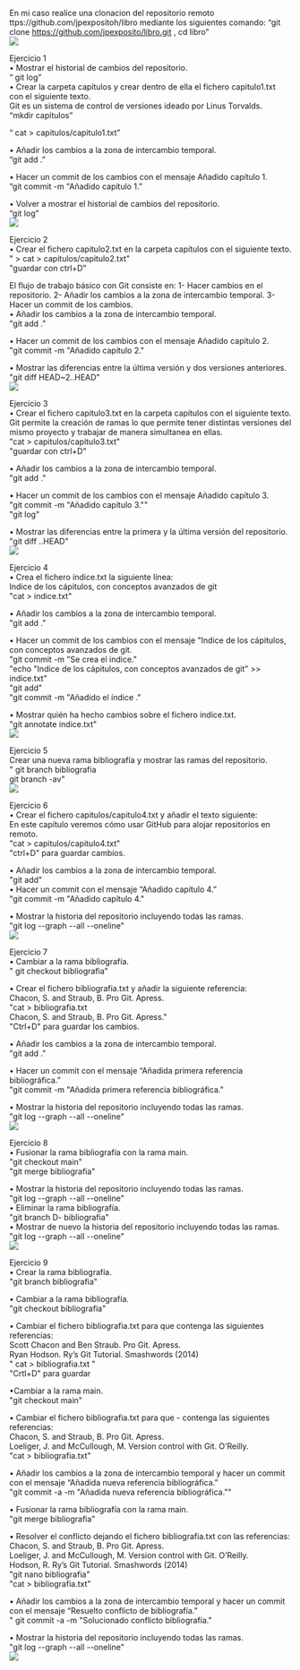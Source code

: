 En mi caso realice una clonacion del repositorio remoto ttps://github.com/jpexpositoh/libro mediante los siguientes comando: “git 
clone https://github.com/jpexposito/libro.git , cd libro”<br>
<img src = "EntornosDeDesarrollos/imagenescomandosgitavanzados/Screenshot from 2021-11-08 14-54-24.png">

Ejercicio 1 <br>
    • Mostrar el historial de cambios del repositorio.  <br>
      “ git log”<br>
    • Crear la carpeta capítulos y crear dentro de ella el fichero capitulo1.txt con el siguiente texto. <br>
    	Git es un sistema de control de versiones ideado por Linus Torvalds.<br>
      “mkdir capitulos”<br>

“ cat > capitulos/capitulo1.txt” <br>

   • Añadir los cambios a la zona de intercambio temporal. <br>
      “git add .”<br>
    
   • Hacer un commit de los cambios con el mensaje Añadido capítulo 1. <br>
      “git commit -m "Añadido capítulo 1.”<br>
   
  • Volver a mostrar el historial de cambios del repositorio. <br>
      “git log”<br>
      <img src="Screenshot from 2021-11-08 14-54-58.png"><br>

Ejercicio 2<br>
   • Crear el fichero capitulo2.txt en la carpeta capítulos con el siguiente texto. <br>
     " > cat > capitulos/capitulo2.txt"<br>
     "guardar con ctrl+D"<br>
    
El flujo de trabajo básico con Git consiste en: 1- Hacer cambios en el repositorio. 2- Añadir los cambios a la zona de intercambio temporal.
3- Hacer un commit de los cambios.<br>
  • Añadir los cambios a la zona de intercambio temporal.<br>
     "git add ."<br>
    
  • Hacer un commit de los cambios con el mensaje Añadido capítulo 2. <br>
     "git commit -m "Añadido capítulo 2."<br>
   
  • Mostrar las diferencias entre la última versión y dos versiones anteriores.<br>
     "git diff HEAD~2..HEAD"<br>
      <img src=" Screenshot from 2021-11-08 15-08-04.png"><br>

Ejercicio 3<br>
    • Crear el fichero capitulo3.txt en la carpeta capítulos con el siguiente texto. <br>
    Git permite la creación de ramas lo que permite tener distintas versiones del mismo proyecto y trabajar de manera simultanea en ellas.<br>
    "cat > capitulos/capitulo3.txt"<br>
    "guardar con ctrl+D"<br>
    
   • Añadir los cambios a la zona de intercambio temporal. <br>
    "git add ."<br>
    
   • Hacer un commit de los cambios con el mensaje Añadido capítulo 3. <br>
    "git commit -m "Añadido capítulo 3.""<br>
    "git log"<br>
    
   • Mostrar las diferencias entre la primera y la última versión del repositorio. <br>
    "git diff <codigo hash de la primera version>..HEAD"<br>
    <img src="Screenshot from 2021-11-08 15-11-34.png"><br>

Ejercicio 4<br>
   • Crea el fichero índice.txt la siguiente línea: <br>
    Indice de los cápitulos, con conceptos avanzados de git<br>
    "cat > indice.txt"<br>
    
   • Añadir los cambios a la zona de intercambio temporal. <br>
    "git add ."<br>
    
   • Hacer un commit de los cambios con el mensaje "Indice de los cápitulos, con conceptos avanzados de git. <br>
     "git commit -m "Se crea el indice."<br>
     "echo "Indice de los cápitulos, con conceptos avanzados de git" >> indice.txt"<br>
     "git add"<br>
     "git commit -m "Añadido el índice ."<br>
    
   • Mostrar quién ha hecho cambios sobre el fichero indice.txt. <br>
      "git annotate indice.txt"<br>
      <img src= "Screenshot from 2021-11-08 15-25-36.png"><br>

Ejercicio 5<br>
    Crear una nueva rama bibliografía y mostrar las ramas del repositorio.<br>
    "  git branch bibliografia<br>
       git branch -av"<br>
       <img src="Screenshot from 2021-11-08 15-30-58.png"><br>

Ejercicio 6<br>
   • Crear el fichero capitulos/capitulo4.txt y añadir el texto siguiente: <br>
    En este capítulo veremos cómo usar GitHub para alojar repositorios en remoto.<br>
    "cat > capitulos/capitulo4.txt"<br>
    "ctrl+D" para guardar cambios.<br>
    
   • Añadir los cambios a la zona de intercambio temporal.<br>
    "git add"<br>
   • Hacer un commit con el mensaje “Añadido capítulo 4.” <br>
    "git commit -m "Añadido capítulo 4."<br>
    
   • Mostrar la historia del repositorio incluyendo todas las ramas. <br>
    "git log --graph --all --oneline"<br>
    <img src="Screenshot from 2021-11-08 15-32-52.png"><br>

Ejercicio 7<br>
   • Cambiar a la rama bibliografía.<br>
    " git checkout bibliografia"<br>
    
   • Crear el fichero bibliografia.txt y añadir la siguiente referencia: <br>
      Chacon, S. and Straub, B. Pro Git. Apress.<br>
      "cat > bibliografia.txt<br>
      Chacon, S. and Straub, B. Pro Git. Apress."<br>
	"Ctrl+D" para guardar los cambios.<br>

   • Añadir los cambios a la zona de intercambio temporal. <br>
    	"git add ."<br>
    
   • Hacer un commit con el mensaje “Añadida primera referencia bibliográfica.” <br>
    "git commit -m "Añadida primera referencia bibliográfica."<br>
    
   • Mostrar la historia del repositorio incluyendo todas las ramas. <br>
    "git log --graph --all --oneline"<br>
    <img src="Screenshot from 2021-11-08 15-36-00.png"><br>

Ejercicio 8<br>
   • Fusionar la rama bibliografía con la rama main. <br>
    "git checkout main"<br>
    "git merge bibliografia"<br>
    
   • Mostrar la historia del repositorio incluyendo todas las ramas. <br>
    "git log --graph --all --oneline"<br>
   • Eliminar la rama bibliografía. <br>
    "git branch D- bibliografia"<br>
   • Mostrar de nuevo la historia del repositorio incluyendo todas las ramas. <br>
    "git log --graph --all --oneline"<br>
    <img src="Screenshot from 2021-11-08 15-46-41.png"><br>

Ejercicio 9<br>
   • Crear la rama bibliografía. <br>
    "git branch bibliografia"<br>
    
   • Cambiar a la rama bibliografía. <br>
    "git checkout bibliografia"<br>
    
   • Cambiar el fichero bibliografia.txt para que contenga las siguientes referencias: <br>
	Scott Chacon and Ben Straub. Pro Git. Apress.<br>
	Ryan Hodson. Ry’s Git Tutorial. Smashwords (2014)<br>
	" cat > bibliografia.txt "<br>
	"Crtl+D" para guardar<br>
    
   •Cambiar a la rama main. <br>
    "git checkout main"<br>
    
   • Cambiar el fichero bibliografia.txt para que - contenga las siguientes referencias: <br>
	Chacon, S. and Straub, B. Pro Git. Apress.<br>
	Loeliger, J. and McCullough, M. Version control with Git. O’Reilly.<br>
	"cat > bibliografia.txt"<br>
	
   • Añadir los cambios a la zona de intercambio temporal y hacer un commit con el mensaje “Añadida nueva referencia 	bibliográfica.” <br>
    "git commit -a -m "Añadida nueva referencia bibliográfica.""<br>
   
  • Fusionar la rama bibliografía con la rama main. <br>
   "git merge bibliografia"<br>
   
  • Resolver el conflicto dejando el fichero bibliografia.txt con las referencias: <br>
	Chacon, S. and Straub, B. Pro Git. Apress.<br>
	Loeliger, J. and McCullough, M. Version control with Git. O’Reilly.<br>
	Hodson, R. Ry’s Git Tutorial. Smashwords (2014)<br>
	"git nano bibliografia"<br>
	"cat > bibliografia.txt"<br>
    
   • Añadir los cambios a la zona de intercambio temporal y hacer un commit con el mensaje “Resuelto conflicto de bibliografía.” <br>
    " git commit -a -m "Solucionado conflicto bibliografía."<br>
    
   
   • Mostrar la historia del repositorio incluyendo todas las ramas. <br>
    "git log --graph --all --oneline"<br>
    <img src= "Screenshot from 2021-11-08 15-46-41.png"><br>
